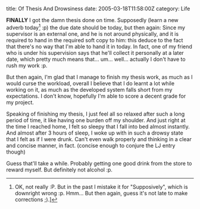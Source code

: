 title: Of Thesis And Drowsiness
date: 2005-03-18T11:58:00Z
category: Life

**FINALLY** I got the damn thesis done on time. Supposedly (learn a new adverb today[^1] :p) the due date should be today, but then again: Since my supervisor is an external one, and he is not around physically, and it is required to hand in the required soft copy to him: this deduce to the fact that there's no way that I'm able to hand it in today. In fact, one of my friend who is under his supervision says that he'll collect it personally at a later date, which pretty much means that… um… well… actually I don't have to rush my work :p.

But then again, I'm glad that I manage to finish my thesis work, as much as I would curse the workload, overall I believe that I do learnt a lot while working on it, as much as the developed system falls short from my expectations. I don't know, hopefully I'm able to score a decent grade for my project.

Speaking of finishing my thesis, I just feel all so relaxed after such a long period of time, it like having one burden off my shoulder. And just right at the time I reached home, I felt so sleepy that I fall into bed almost instantly. And almost after 3 hours of sleep, I woke up with in such a drowsy state that I felt as if I were drunk. Can't even walk properly and thinking in a clear and concise manner, in fact. (concise enough to conjure the LJ entry though)

Guess that'll take a while. Probably getting one good drink from the store to reward myself. But definitely not alcohol :p.

[^1]: OK, not really :P. But in the past I mistake it for "Supposively", which is downright wrong :p. Hmm… But then again, guess it's not late to make corrections ;).]
